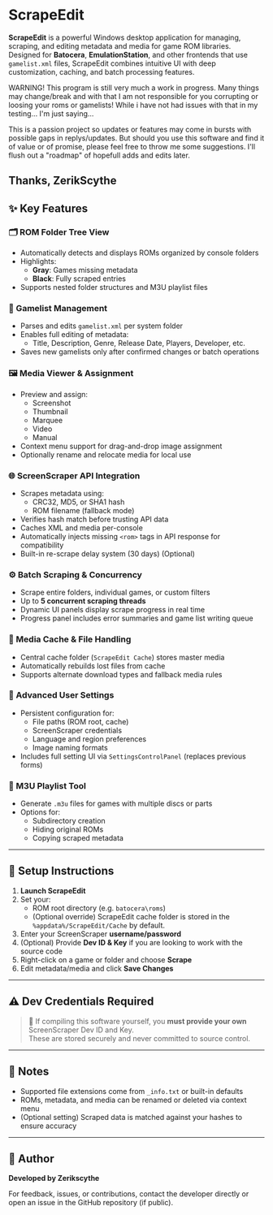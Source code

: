 # ScrapeEdit

**ScrapeEdit** is a powerful Windows desktop application for managing, scraping, and editing metadata and media for game ROM libraries. Designed for **Batocera**, **EmulationStation**, and other frontends that use `gamelist.xml` files, ScrapeEdit combines intuitive UI with deep customization, caching, and batch processing features.

WARNING! This program is still very much a work in progress. Many things may change/break and with that I am not responsible for you corrupting or loosing your roms or gamelists!
While i have not had issues with that in my testing... I'm just saying...

This is a passion project so updates or features may come in bursts with possible gaps in replys/updates. But should you use this software and find it of value or of promise, please feel free to throw me some suggestions. I'll flush out a "roadmap" of hopefull adds and edits later.

Thanks, ZerikScythe
---

## ✨ Key Features

### 🗂️ ROM Folder Tree View
- Automatically detects and displays ROMs organized by console folders
- Highlights:
  - **Gray**: Games missing metadata
  - **Black**: Fully scraped entries
- Supports nested folder structures and M3U playlist files

### 📝 Gamelist Management
- Parses and edits `gamelist.xml` per system folder
- Enables full editing of metadata:
  - Title, Description, Genre, Release Date, Players, Developer, etc.
- Saves new gamelists only after confirmed changes or batch operations

### 🖼️ Media Viewer & Assignment
- Preview and assign:
  - Screenshot
  - Thumbnail
  - Marquee
  - Video
  - Manual
- Context menu support for drag-and-drop image assignment
- Optionally rename and relocate media for local use

### 🌐 ScreenScraper API Integration
- Scrapes metadata using:
  - CRC32, MD5, or SHA1 hash
  - ROM filename (fallback mode)
- Verifies hash match before trusting API data
- Caches XML and media per-console
- Automatically injects missing `<rom>` tags in API response for compatibility
- Built-in re-scrape delay system (30 days) (Optional)

### ⚙️ Batch Scraping & Concurrency
- Scrape entire folders, individual games, or custom filters
- Up to **5 concurrent scraping threads**
- Dynamic UI panels display scrape progress in real time
- Progress panel includes error summaries and game list writing queue

### 💾 Media Cache & File Handling
- Central cache folder (`ScrapeEdit Cache`) stores master media
- Automatically rebuilds lost files from cache
- Supports alternate download types and fallback media rules

### 🔧 Advanced User Settings
- Persistent configuration for:
  - File paths (ROM root, cache)
  - ScreenScraper credentials
  - Language and region preferences
  - Image naming formats
- Includes full setting UI via `SettingsControlPanel` (replaces previous forms)

### 📁 M3U Playlist Tool
- Generate `.m3u` files for games with multiple discs or parts
- Options for:
  - Subdirectory creation
  - Hiding original ROMs
  - Copying scraped metadata

---

## 🚀 Setup Instructions

1. **Launch ScrapeEdit**
2. Set your:
   - ROM root directory (e.g. `batocera\roms`)
   - (Optional override) ScrapeEdit cache folder is stored in the `%appdata%/ScrapeEdit/Cache` by default.
3. Enter your ScreenScraper **username/password**
4. (Optional) Provide **Dev ID & Key** if you are looking to work with the source code
5. Right-click on a game or folder and choose **Scrape**
6. Edit metadata/media and click **Save Changes**

---

## ⚠️ Dev Credentials Required

> 🔐 If compiling this software yourself, you **must provide your own** ScreenScraper Dev ID and Key.  
> These are stored securely and never committed to source control.

---

## 📝 Notes
- Supported file extensions come from `_info.txt` or built-in defaults
- ROMs, metadata, and media can be renamed or deleted via context menu
- (Optional setting) Scraped data is matched against your hashes to ensure accuracy

---

## 👤 Author

**Developed by Zerikscythe**

For feedback, issues, or contributions, contact the developer directly or open an issue in the GitHub repository (if public).
